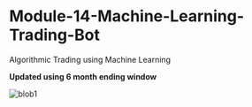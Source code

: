 # Module-14-Machine-Learning-Trading-Bot
Algorithmic Trading using Machine Learning

**Updated using 6 month ending window**

![blob1](https://user-images.githubusercontent.com/117589787/224197349-b9e42bcc-0f4b-4677-9efc-07126a557fdb.jpg)


